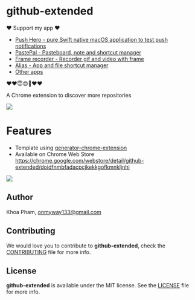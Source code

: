 # github-extended

❤️ Support my app ❤️ 

- [Push Hero - pure Swift native macOS application to test push notifications](https://www.producthunt.com/posts/push-hero-2)
- [PastePal - Pasteboard, note and shortcut manager](https://www.producthunt.com/posts/pastepal)
- [Frame recorder - Recorder gif and video with frame](https://www.producthunt.com/posts/frame-recorder)
- [Alias - App and file shortcut manager](https://www.producthunt.com/posts/alias-shortcut-manager)
- [Other apps](https://onmyway133.github.io/projects/)

❤️❤️😇😍🤘❤️❤️

A Chrome extension to discover more repositories

![](Screenshots/Banner.png)

# Features

- Template using [generator-chrome-extension](https://github.com/yeoman/generator-chrome-extension)
- Available on Chrome Web Store https://chrome.google.com/webstore/detail/github-extended/doidfnmbfadacpcjkekkgofkmnkljnhi


![](Screenshots/github.gif)

## Author

Khoa Pham, onmyway133@gmail.com

## Contributing

We would love you to contribute to **github-extended**, check the [CONTRIBUTING](https://github.com/onmyway133/GithubSwift/blob/master/CONTRIBUTING.md) file for more info.

## License

**github-extended** is available under the MIT license. See the [LICENSE](https://github.com/onmyway133/github-extended/blob/master/LICENSE.md) file for more info.
